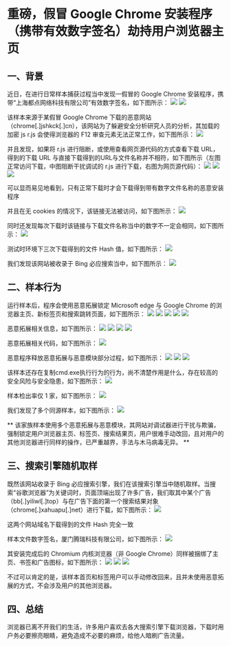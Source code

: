 # 重磅，假冒 Google Chrome 安装程序（携带有效数字签名）劫持用户浏览器主页

## 一、背景

近日，在进行日常样本捕获过程当中发现一假冒的 Google Chrome 安装程序，携带“上海都点网络科技有限公司”有效数字签名，如下图所示：
![](https://bbs.huorong.cn/data/attachment/forum/202305/27/120731kxm3ugslwdad3fuu.png)
![](https://bbs.huorong.cn/data/attachment/forum/202305/27/120743d10j004mya027av5.png)

该样本来源于某假冒 Google Chrome 下载的恶意网站（chrome[.]jshkck[.]cn），该网站为了躲避安全分析研究人员的分析，其加载的加密 js r.js 会使得浏览器的 F12 审查元素无法正常工作，如下图所示：
![](https://bbs.huorong.cn/data/attachment/forum/202305/27/120758sb36mm3sxmk43w3z.png)

并且发现，如果将 r.js 进行阻断，或使用查看网页源代码的方式查看下载 URL，得到的下载 URL 与直接下载得到的URL与文件名称并不相符，如下图所示（左图正常访问下载，中图阻断干扰调试的 r.js 进行下载，右图为网页源代码）：
![](https://bbs.huorong.cn/data/attachment/forum/202305/27/120835hb4zss2wp6pzkzs3.png)
![](https://bbs.huorong.cn/data/attachment/forum/202305/27/120840ceoz3tleod0sm8cu.png)
![](https://bbs.huorong.cn/data/attachment/forum/202305/27/120844s7sbg277707s72v7.png)

可以显而易见地看到，只有正常下载时才会下载得到带有数字文件名称的恶意安装程序

并且在无 cookies 的情况下，该链接无法被访问，如下图所示：
![](https://bbs.huorong.cn/data/attachment/forum/202305/27/120859dopbmu1a8mgj44eo.jpg)

同时还发现每次下载时该链接与下载文件名称当中的数字不一定会相同，如下图所示：
![](https://bbs.huorong.cn/data/attachment/forum/202305/27/120915o9pilgkn5kylk9l9.png)

测试时环境下三次下载得到的文件 Hash 值，如下图所示：
![](https://bbs.huorong.cn/data/attachment/forum/202305/27/120926i55ooeni5blv7d5n.png)

我们发现该网站被收录于 Bing 必应搜索当中，如下图所示：
![](https://bbs.huorong.cn/data/attachment/forum/202305/27/120940g4d548hqspn85o8s.png)


## 二、样本行为

运行样本后，程序会使用恶意拓展锁定 Microsoft edge 与 Google Chrome 的浏览器主页、新标签页和搜索跳转页面，如下图所示：
![](https://bbs.huorong.cn/data/attachment/forum/202305/27/121010re1eixynlpe01nng.png)
![](https://bbs.huorong.cn/data/attachment/forum/202305/27/121015abyj6jjk3zko6jdw.png)
![](https://bbs.huorong.cn/data/attachment/forum/202305/27/121019likrrybjbo9busuj.png)
![](https://bbs.huorong.cn/data/attachment/forum/202305/27/121041bx8q5rzqg5q8rqz6.png)
![](https://bbs.huorong.cn/data/attachment/forum/202305/27/121046avc6m6mwhvfc66ue.png)

恶意拓展相关信息，如下图所示：
![](https://bbs.huorong.cn/data/attachment/forum/202305/27/121113r85v8dgdfd0x0knd.png)
![](https://bbs.huorong.cn/data/attachment/forum/202305/27/121119zku2442kzbv6s6b2.png)
![](https://bbs.huorong.cn/data/attachment/forum/202305/27/121129ft8dss7t2yg7982a.png)
![](https://bbs.huorong.cn/data/attachment/forum/202305/27/121134blk3ljby3ntl3t87.png)

恶意拓展相关代码，如下图所示：
![](https://bbs.huorong.cn/data/attachment/forum/202305/27/121156tdvff7ftiqhlxv73.png)

恶意程序释放恶意拓展与恶意模块部分过程，如下图所示：
![](https://bbs.huorong.cn/data/attachment/forum/202305/27/121222bqomdesja0r6mmua.png)
![](https://bbs.huorong.cn/data/attachment/forum/202305/27/121228yb4wy9dhdm3m3lyp.png)
![](https://bbs.huorong.cn/data/attachment/forum/202305/27/121233kllxvxkavyynn7yx.png)

该样本还存在复制cmd.exe执行行为的行为，尚不清楚作用是什么，存在较高的安全风险与安全隐患，如下图所示：
![](https://bbs.huorong.cn/data/attachment/forum/202305/27/121250kuhkbdb7bz9ernwu.jpg)

样本检出率仅 1 家，如下图所示：
![](https://bbs.huorong.cn/data/attachment/forum/202305/27/121307st7t6aecrvqrywzv.png)

我们发现了多个同源样本，如下图所示：
![](https://bbs.huorong.cn/data/attachment/forum/202305/27/121321cerp9rb2br1i9ttx.jpeg)

** 该家族样本使用多个恶意拓展与恶意模块，其网站对调试器进行干扰与欺骗，强制锁定用户浏览器主页、标签页、搜索结果页，用户很难手动改回，且对用户的其他浏览器进行同样的操作，已严重越界，手法与木马病毒无异。 **

## 三、搜索引擎随机取样
既然该网站收录于 Bing 必应搜索引擎，我们在该搜索引擎当中随机取样。当搜索“谷歌浏览器”为关键词时，页面顶端出现了许多广告，我们取其中某个广告（bb[.]yiliwl[.]top）与在广告下面的第一个搜索结果对象（chrome[.]xahuapu[.]net）进行下载，如下图所示：
![](https://bbs.huorong.cn/data/attachment/forum/202305/27/121345nkay3z3llin3ubu9.png)

这两个网站域名下载得到的文件 Hash 完全一致

样本文件数字签名，厦门腾瑞科技有限公司，如下图所示：
![](https://bbs.huorong.cn/data/attachment/forum/202305/27/121403mr21wj222v0orrj9.png)

其安装完成后的 Chromium 内核浏览器（非 Google Chrome）同样被捆绑了主页、书签和广告图标，如下图所示：
![](https://bbs.huorong.cn/data/attachment/forum/202305/27/121429qjh5ukkunuww1gwk.png)
![](https://bbs.huorong.cn/data/attachment/forum/202305/27/121434dataz9ccudosauus.png)
![](https://bbs.huorong.cn/data/attachment/forum/202305/27/121439cp6obk2v6mo26xz7.png)

不过可以肯定的是，该样本首页和标签用户可以手动修改回来，且并未使用恶意拓展的方式，不会涉及用户的其他浏览器。

## 四、总结
浏览器已离不开我们的生活，许多用户喜欢去各大搜索引擎下载浏览器，下载时用户务必要擦亮眼睛，避免造成不必要的麻烦，给他人暗刷广告流量。